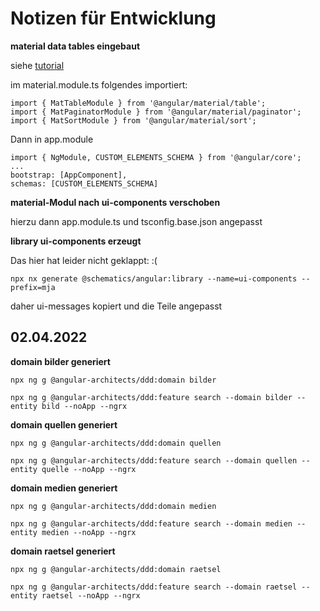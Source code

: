 # Notizen für Entwicklung

__material data tables eingebaut__

siehe [tutorial](https://www.positronx.io/angular-material-8-data-table-pagination-sorting-tutorial/)

im material.module.ts folgendes importiert:

```
import { MatTableModule } from '@angular/material/table';
import { MatPaginatorModule } from '@angular/material/paginator';
import { MatSortModule } from '@angular/material/sort';
```

Dann in app.module

```
import { NgModule, CUSTOM_ELEMENTS_SCHEMA } from '@angular/core';
...
bootstrap: [AppComponent],
schemas: [CUSTOM_ELEMENTS_SCHEMA]
```

__material-Modul nach ui-components verschoben__

hierzu dann app.module.ts und tsconfig.base.json angepasst

__library ui-components erzeugt__

Das hier hat leider nicht geklappt: :(
```
npx nx generate @schematics/angular:library --name=ui-components --prefix=mja
```

daher ui-messages kopiert und die Teile angepasst

## 02.04.2022

__domain bilder generiert__

```
npx ng g @angular-architects/ddd:domain bilder

npx ng g @angular-architects/ddd:feature search --domain bilder --entity bild --noApp --ngrx
```


__domain quellen generiert__

```
npx ng g @angular-architects/ddd:domain quellen

npx ng g @angular-architects/ddd:feature search --domain quellen --entity quelle --noApp --ngrx
```


__domain medien generiert__

```
npx ng g @angular-architects/ddd:domain medien

npx ng g @angular-architects/ddd:feature search --domain medien --entity medien --noApp --ngrx
```


__domain raetsel generiert__

```
npx ng g @angular-architects/ddd:domain raetsel

npx ng g @angular-architects/ddd:feature search --domain raetsel --entity raetsel --noApp --ngrx
```
